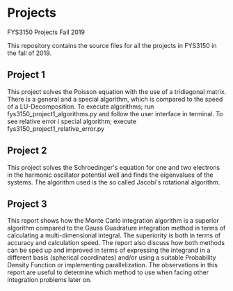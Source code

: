 # Projects
FYS3150 Projects Fall 2019
 
This repository contains the source files for all the projects in FYS3150 in the fall of 2019.
 
 ## Project 1
This project solves the Poisson equation with the use of a tridiagonal matrix. There is a general and a special algorithm, which is compared to the speed of a LU-Decomposition. To execute algorithms; run fys3150_project1_algorithms.py and follow the user interface in terminal. To see relative error i special algorithm; execute fys3150_project1_relative_error.py

## Project 2
This project solves the Schroedinger's equation for one and two electrons in the harmonic oscillator potential well and finds the eigenvalues of the systems. The algorithm used is the so called Jacobi's rotational algorithm. 

## Project 3
This report shows how the Monte Carlo integration algorithm is a superior algorithm compared to the Gauss Guadrature integration method in terms of calculating a multi-dimensional integral. The superiority is both in terms of accuracy and calculation speed. The report also discuss how both methods can be sped up and improved in terms of expressing the integrand in a different basis (spherical coordinates) and/or using a suitable Probability Density Function or implementing parallelization. The observations in this report are useful to determine which method to use when facing other integration problems later on.
